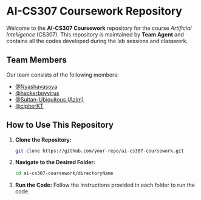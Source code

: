 # AI-CS307 Coursework Repository

Welcome to the **AI-CS307 Coursework** repository for the course *Artificial Intelligence* (CS307). This repository is maintained by **Team Agent** and contains all the codes developed during the lab sessions and classwork.

## Team Members

Our team consists of the following members:

- [@Nyashavasoya](https://github.com/Nyashavasoya)
- [@hackerboyvirus](https://github.com/hackerboyvirus)
- [@Sultan-Ubiquitous (Azim)](https://github.com/Sultan-Ubiquitous)
- [@cipherKT](https://github.com/cipherKT)
## How to Use This Repository

1. **Clone the Repository:**
   ```bash
   git clone https://github.com/your-repo/ai-cs307-coursework.git
   ```
2. **Navigate to the Desired Folder:**
   ```bash
   cd ai-cs307-coursework/directoryName
   ```
3. **Run the Code:**
   Follow the instructions provided in each folder to run the code.


